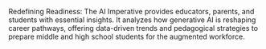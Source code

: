 Redefining Readiness: The AI Imperative provides educators, parents, and students with essential insights. It analyzes how generative AI is reshaping career pathways, offering data-driven trends and pedagogical strategies to prepare middle and high school students for the augmented workforce.
